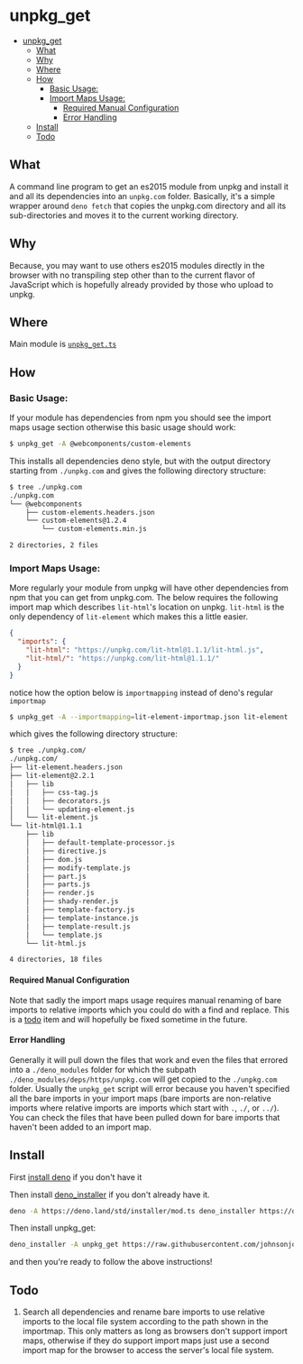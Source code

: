 # unpkg_get

- [unpkg_get](#unpkgget)
	- [What](#what)
	- [Why](#why)
	- [Where](#where)
	- [How](#how)
		- [Basic Usage:](#basic-usage)
		- [Import Maps Usage:](#import-maps-usage)
			- [Required Manual Configuration](#required-manual-configuration)
			- [Error Handling](#error-handling)
	- [Install](#install)
	- [Todo](#todo)

##  What

A command line program to get an es2015 module from unpkg and install it and all its dependencies into an `unpkg.com` folder. Basically, it's a simple wrapper around `deno fetch` that copies the unpkg.com directory and all its sub-directories and moves it to the current working directory.

## Why

Because, you may want to use others es2015 modules directly in the browser with no transpiling
step other than to the current flavor of JavaScript which is hopefully already provided by those who upload to unpkg.

## Where

Main module is [`unpkg_get.ts`](./unpkg_get.ts)

##  How

### Basic Usage:

If your module has dependencies from npm you should see the import maps usage section otherwise this basic usage should work:

```bash
$ unpkg_get -A @webcomponents/custom-elements
```

This installs all dependencies deno style, but with the output
directory starting from `./unpkg.com` and gives the following directory structure:

```bash
$ tree ./unpkg.com
./unpkg.com
└── @webcomponents
    ├── custom-elements.headers.json
    └── custom-elements@1.2.4
        └── custom-elements.min.js

2 directories, 2 files
```

### Import Maps Usage:

More regularly your module from unpkg will have other dependencies from npm that you can get from unpkg.com. The below requires the following import map which describes `lit-html`'s location on unpkg. `lit-html` is the only dependency of `lit-element` which makes this a little easier.

```json
{
  "imports": {
    "lit-html": "https://unpkg.com/lit-html@1.1.1/lit-html.js",
    "lit-html/": "https://unpkg.com/lit-html@1.1.1/"
  }
}
```

notice how the option below is `importmapping` instead of deno's regular `importmap`

```bash
$ unpkg_get -A --importmapping=lit-element-importmap.json lit-element
```

which gives the following directory structure:

```bash
$ tree ./unpkg.com/
./unpkg.com/
├── lit-element.headers.json
├── lit-element@2.2.1
│   ├── lib
│   │   ├── css-tag.js
│   │   ├── decorators.js
│   │   └── updating-element.js
│   └── lit-element.js
└── lit-html@1.1.1
    ├── lib
    │   ├── default-template-processor.js
    │   ├── directive.js
    │   ├── dom.js
    │   ├── modify-template.js
    │   ├── part.js
    │   ├── parts.js
    │   ├── render.js
    │   ├── shady-render.js
    │   ├── template-factory.js
    │   ├── template-instance.js
    │   ├── template-result.js
    │   └── template.js
    └── lit-html.js

4 directories, 18 files
```

#### Required Manual Configuration

Note that sadly the import maps usage requires manual renaming of bare imports to relative imports which you could do with a find and replace. This is a [todo](#todo) item and will hopefully be fixed sometime in the future.

#### Error Handling

Generally it will pull down the files that work and even the files
that errored into a `./deno_modules` folder for which the subpath `./deno_modules/deps/https/unpkg.com` 
will get copied to the `./unpkg.com` folder. Usually the `unpkg_get` script will error because you haven't specified
all the bare imports in your import maps (bare imports are non-relative imports where relative imports are imports which start with `.`, `./`, or `../`). You can check the files that have been pulled down for bare imports that haven't been added to an import map.

##  Install

First [install deno](https://github.com/denoland/deno_install) if you don't have it

Then install [deno_installer](https://github.com/denoland/deno_std/tree/master/installer) if you don't already have it.

```bash
deno -A https://deno.land/std/installer/mod.ts deno_installer https://deno.land/std/installer/mod.ts -A
```

Then install unpkg_get:

```bash
deno_installer -A unpkg_get https://raw.githubusercontent.com/johnsonjo4531/unpkg_get/master/unpkg_get.ts -A
```

and then you're ready to follow the above instructions!


## Todo

  1. Search all dependencies and rename bare imports to use relative imports to the local file system according to the path shown in the importmap. This only matters as long as browsers don't support import maps, otherwise if they do support import maps just use a second import map for the browser to access the server's local file system.
